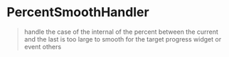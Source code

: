 # PercentSmoothHandler

> handle the case of  the internal of the percent between the current and the last is too large to smooth for the target progress widget or event others
